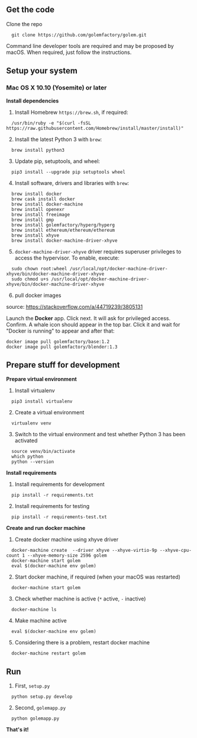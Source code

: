 ## Get the code

Clone the repo

```
  git clone https://github.com/golemfactory/golem.git
```

Command line developer tools are required and may be proposed by macOS.
When required, just follow the instructions.

## Setup your system

### Mac OS X 10.10 (Yosemite) or later

**Install dependencies**

1. Install Homebrew `https://brew.sh`, if required:
```
  /usr/bin/ruby -e "$(curl -fsSL https://raw.githubusercontent.com/Homebrew/install/master/install)"
```

2. Install the latest Python 3 with `brew`:
```
  brew install python3
```

3. Update pip, setuptools, and wheel:
```
  pip3 install --upgrade pip setuptools wheel
```

4. Install software, drivers and libraries with `brew`:  
```
  brew install docker
  brew cask install docker
  brew install docker-machine
  brew install openexr
  brew install freeimage
  brew install gmp
  brew install golemfactory/hyperg/hyperg
  brew install ethereum/ethereum/ethereum
  brew install xhyve
  brew install docker-machine-driver-xhyve
```

5. `docker-machine-driver-xhyve` driver requires superuser privileges to access the hypervisor. To
enable, execute:
```
  sudo chown root:wheel /usr/local/opt/docker-machine-driver-xhyve/bin/docker-machine-driver-xhyve
  sudo chmod u+s /usr/local/opt/docker-machine-driver-xhyve/bin/docker-machine-driver-xhyve
```

6. pull docker images

source: https://stackoverflow.com/a/44719239/3805131

Launch the **Docker** app. Click next. It will ask for privileged access. Confirm. A whale icon should appear in the top bar. Click it and wait for "Docker is running" to appear and after that:

```
docker image pull golemfactory/base:1.2
docker image pull golemfactory/blender:1.3
```

## Prepare stuff for development

**Prepare virtual environment**

1. Install virtualenv
```
  pip3 install virtualenv
```

2. Create a virtual environment
```
  virtualenv venv
```

3. Switch to the virtual environment and test whether Python 3 has been activated
```
  source venv/bin/activate
  which python
  python --version
```

**Install requirements**

1. Install requirements for development

```
  pip install -r requirements.txt
```

2. Install requirements for testing

```
  pip install -r requirements-test.txt
```

**Create and run docker machine**

1. Create docker machine using xhyve driver

```
  docker-machine create  --driver xhyve --xhyve-virtio-9p --xhyve-cpu-count 1 --xhyve-memory-size 2596 golem
  docker-machine start golem  
  eval $(docker-machine env golem)
```

2. Start docker machine, if required (when your macOS was restarted)

```
  docker-machine start golem
```

3. Check whether machine is active (`*` active, `-` inactive)

```
  docker-machine ls
```

4. Make machine active

```
  eval $(docker-machine env golem)
```

5. Considering there is a problem, restart docker machine

```
  docker-machine restart golem
```

## Run

1. First, `setup.py`

```
  python setup.py develop
```

2. Second, `golemapp.py`

```
  python golemapp.py
```

**That's it!**
